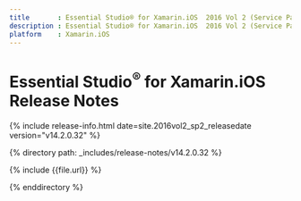 ```yaml
---
title       : Essential Studio® for Xamarin.iOS  2016 Vol 2 (Service Pack 2) Release Notes
description : Essential Studio® for Xamarin.iOS  2016 Vol 2 (Service Pack 2) Release Notes
platform    : Xamarin.iOS
---
```


# Essential Studio<sup>®</sup> for Xamarin.iOS Release Notes

{% include release-info.html date=site.2016vol2_sp2_releasedate version="v14.2.0.32" %} 

{% directory path: _includes/release-notes/v14.2.0.32 %}

{% include {{file.url}} %}

{% enddirectory %}